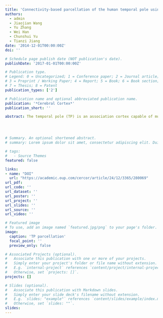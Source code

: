 ```yaml
---
title: 'Connectivity-based parcellation of the human temporal pole using diffusion tensor imaging'
authors:
  - admin
  - Jiaojian Wang
  - Yu Zhang
  - Wei Han
  - Chunshui Yu
  - Tianzi Jiang
date: '2014-12-01T00:00:00Z'
doi: ''

# Schedule page publish date (NOT publication's date).
publishDate: '2017-01-01T00:00:00Z'

# Publication type.
# Legend: 0 = Uncategorized; 1 = Conference paper; 2 = Journal article;
# 3 = Preprint / Working Paper; 4 = Report; 5 = Book; 6 = Book section;
# 7 = Thesis; 8 = Patent
publication_types: ['2']

# Publication name and optional abbreviated publication name.
publication: '*Cerebral Cortex*'
publication_short: ''

abstract: The temporal pole (TP) is an association cortex capable of multisensory integration and participates in various high-order cognitive functions. However, an accepted parcellation of the human TP and its connectivity patterns have not yet been well established. Here, we sought to present a scheme for the parcellation of human TP based on anatomical connectivity and to reveal its subregional connectivity patterns. Three distinct subregions with characteristic fiber pathways were identified, including the dorsal (TAr), the medial (TGm), and lateral (TGl) subregions, which are located ventrally. According to the connectivity patterns, a dorsal/ventral sensory segregation of auditory and visual processing and the medial TGm involved in the olfactory processing were observed. Combined with the complementary resting-state functional connectivity analysis, the connections of the TGm with the orbitofrontal cortex and other emotion-related areas, the TGl connections with the MPFC and major default mode network regions, and the TAr connections with the perisylvian language areas were observed. To the best of our knowledge, the present study represents the first attempt to parcel the human TP based on its anatomical connectivity features, which may help to improve our understanding of its connectional anatomy and to extend the available knowledge in TP-related clinical research.




# Summary. An optional shortened abstract.
# summary: Lorem ipsum dolor sit amet, consectetur adipiscing elit. Duis posuere tellus ac convallis placerat. Proin tincidunt magna sed ex sollicitudin condimentum.

# tags:
#   - Source Themes
featured: false

links:
- name: "DOI"
  url: "https://academic.oup.com/cercor/article/24/12/3365/280069"
url_pdf: 
url_code: ''
url_dataset: ''
url_poster: ''
url_project: ''
url_slides: ''
url_source: ''
url_video: ''

# Featured image
# To use, add an image named `featured.jpg/png` to your page's folder.
image:
  caption: 'TP parcellation'
  focal_point: ''
  preview_only: false

# Associated Projects (optional).
#   Associate this publication with one or more of your projects.
#   Simply enter your project's folder or file name without extension.
#   E.g. `internal-project` references `content/project/internal-project/index.md`.
#   Otherwise, set `projects: []`.
projects: []

# Slides (optional).
#   Associate this publication with Markdown slides.
#   Simply enter your slide deck's filename without extension.
#   E.g. `slides: "example"` references `content/slides/example/index.md`.
#   Otherwise, set `slides: ""`.
slides:
---
```

